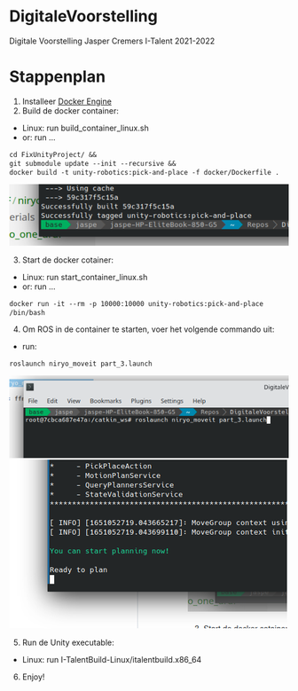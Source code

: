 # DigitaleVoorstelling
Digitale Voorstelling Jasper Cremers I-Talent 2021-2022

# Stappenplan
1. Installeer [Docker Engine](https://docs.docker.com/engine/install/)
2. Build de docker container:
  - Linux: run build_container_linux.sh
  - or: run ...
```
cd FixUnityProject/ &&
git submodule update --init --recursive &&
docker build -t unity-robotics:pick-and-place -f docker/Dockerfile .
```

![Docker container build](https://github.com/JasperCremersPXL/DigitaleVoorstelling/blob/main/Images/docker_container_build.png)

3. Start de docker cotainer:
  - Linux: run start_container_linux.sh
  - or: run ...
```
docker run -it --rm -p 10000:10000 unity-robotics:pick-and-place /bin/bash

```
  
4. Om ROS in de container te starten, voer het volgende commando uit:
  - run:
```
roslaunch niryo_moveit part_3.launch
```
 
![Docker commando](https://github.com/JasperCremersPXL/DigitaleVoorstelling/blob/main/Images/container-commando.png)
![Docker commando succes](https://github.com/JasperCremersPXL/DigitaleVoorstelling/blob/main/Images/container-commando-succes.png)

5. Run de Unity executable:
  - Linux: run I-TalentBuild-Linux/italentbuild.x86_64

6. Enjoy!
